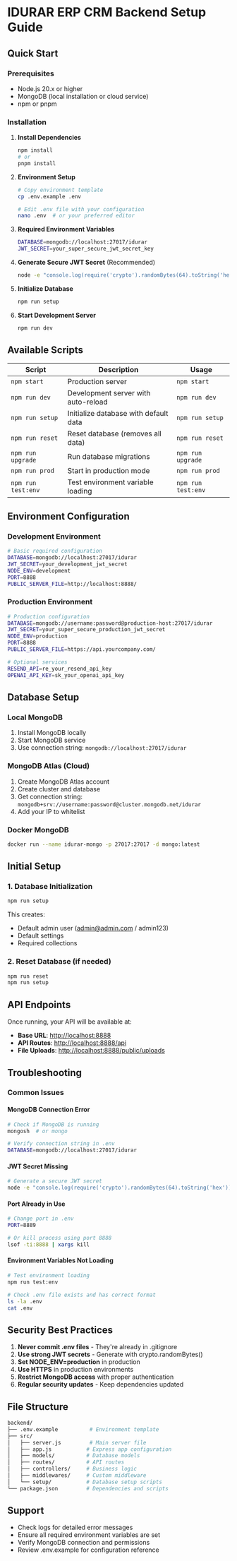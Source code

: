 # IDURAR ERP CRM Backend Setup Guide

## Quick Start

### Prerequisites

- Node.js 20.x or higher
- MongoDB (local installation or cloud service)
- npm or pnpm

### Installation

1. **Install Dependencies**

   ```bash
   npm install
   # or
   pnpm install
   ```

2. **Environment Setup**

   ```bash
   # Copy environment template
   cp .env.example .env
   
   # Edit .env file with your configuration
   nano .env  # or your preferred editor
   ```

3. **Required Environment Variables**

   ```bash
   DATABASE=mongodb://localhost:27017/idurar
   JWT_SECRET=your_super_secure_jwt_secret_key
   ```

4. **Generate Secure JWT Secret** (Recommended)

   ```bash
   node -e "console.log(require('crypto').randomBytes(64).toString('hex'))"
   ```

5. **Initialize Database**

   ```bash
   npm run setup
   ```

6. **Start Development Server**

   ```bash
   npm run dev
   ```

## Available Scripts

| Script | Description | Usage |
|--------|-------------|-------|
| `npm start` | Production server | `npm start` |
| `npm run dev` | Development server with auto-reload | `npm run dev` |
| `npm run setup` | Initialize database with default data | `npm run setup` |
| `npm run reset` | Reset database (removes all data) | `npm run reset` |
| `npm run upgrade` | Run database migrations | `npm run upgrade` |
| `npm run prod` | Start in production mode | `npm run prod` |
| `npm run test:env` | Test environment variable loading | `npm run test:env` |

## Environment Configuration

### Development Environment

```bash
# Basic required configuration
DATABASE=mongodb://localhost:27017/idurar
JWT_SECRET=your_development_jwt_secret
NODE_ENV=development
PORT=8888
PUBLIC_SERVER_FILE=http://localhost:8888/
```

### Production Environment

```bash
# Production configuration
DATABASE=mongodb://username:password@production-host:27017/idurar
JWT_SECRET=your_super_secure_production_jwt_secret
NODE_ENV=production
PORT=8888
PUBLIC_SERVER_FILE=https://api.yourcompany.com/

# Optional services
RESEND_API=re_your_resend_api_key
OPENAI_API_KEY=sk_your_openai_api_key
```

## Database Setup

### Local MongoDB

1. Install MongoDB locally
2. Start MongoDB service
3. Use connection string: `mongodb://localhost:27017/idurar`

### MongoDB Atlas (Cloud)

1. Create MongoDB Atlas account
2. Create cluster and database
3. Get connection string: `mongodb+srv://username:password@cluster.mongodb.net/idurar`
4. Add your IP to whitelist

### Docker MongoDB

```bash
docker run --name idurar-mongo -p 27017:27017 -d mongo:latest
```

## Initial Setup

### 1. Database Initialization

```bash
npm run setup
```

This creates:

- Default admin user (<admin@admin.com> / admin123)
- Default settings
- Required collections

### 2. Reset Database (if needed)

```bash
npm run reset
npm run setup
```

## API Endpoints

Once running, your API will be available at:

- **Base URL**: <http://localhost:8888>
- **API Routes**: <http://localhost:8888/api>
- **File Uploads**: <http://localhost:8888/public/uploads>

## Troubleshooting

### Common Issues

#### MongoDB Connection Error

```bash
# Check if MongoDB is running
mongosh  # or mongo

# Verify connection string in .env
DATABASE=mongodb://localhost:27017/idurar
```

#### JWT Secret Missing

```bash
# Generate a secure JWT secret
node -e "console.log(require('crypto').randomBytes(64).toString('hex'))"
```

#### Port Already in Use

```bash
# Change port in .env
PORT=8889

# Or kill process using port 8888
lsof -ti:8888 | xargs kill
```

#### Environment Variables Not Loading

```bash
# Test environment loading
npm run test:env

# Check .env file exists and has correct format
ls -la .env
cat .env
```

## Security Best Practices

1. **Never commit .env files** - They're already in .gitignore
2. **Use strong JWT secrets** - Generate with crypto.randomBytes()
3. **Set NODE_ENV=production** in production
4. **Use HTTPS** in production environments
5. **Restrict MongoDB access** with proper authentication
6. **Regular security updates** - Keep dependencies updated

## File Structure

```bash
backend/
├── .env.example          # Environment template
├── src/
│   ├── server.js         # Main server file
│   ├── app.js           # Express app configuration
│   ├── models/          # Database models
│   ├── routes/          # API routes
│   ├── controllers/     # Business logic
│   ├── middlewares/     # Custom middleware
│   └── setup/           # Database setup scripts
└── package.json         # Dependencies and scripts
```

## Support

- Check logs for detailed error messages
- Ensure all required environment variables are set
- Verify MongoDB connection and permissions
- Review .env.example for configuration reference
